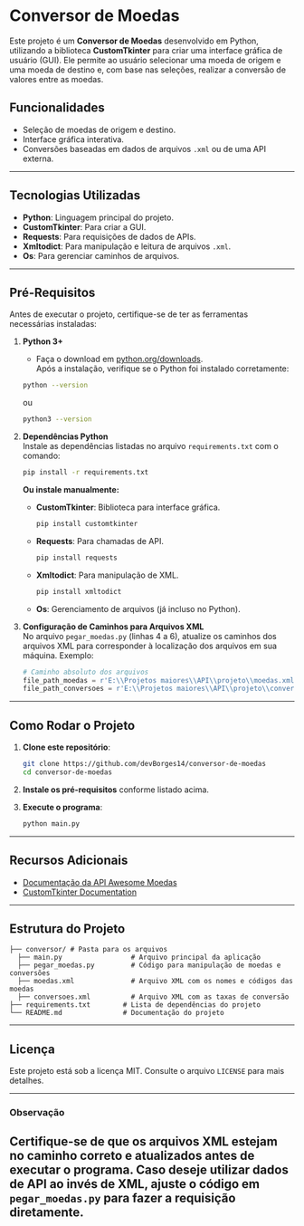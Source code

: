 
# Conversor de Moedas

Este projeto é um **Conversor de Moedas** desenvolvido em Python, utilizando a biblioteca **CustomTkinter** para criar uma interface gráfica de usuário (GUI). Ele permite ao usuário selecionar uma moeda de origem e uma moeda de destino e, com base nas seleções, realizar a conversão de valores entre as moedas. 

## Funcionalidades
- Seleção de moedas de origem e destino.
- Interface gráfica interativa.
- Conversões baseadas em dados de arquivos `.xml` ou de uma API externa.

---

## Tecnologias Utilizadas
- **Python**: Linguagem principal do projeto.
- **CustomTkinter**: Para criar a GUI.
- **Requests**: Para requisições de dados de APIs.
- **Xmltodict**: Para manipulação e leitura de arquivos `.xml`.
- **Os**: Para gerenciar caminhos de arquivos.

---

## Pré-Requisitos

Antes de executar o projeto, certifique-se de ter as ferramentas necessárias instaladas:

1. **Python 3+**  
   - Faça o download em [python.org/downloads](https://www.python.org/downloads/).  
   Após a instalação, verifique se o Python foi instalado corretamente:
   ```bash
   python --version
   ```
   ou
   ```bash
   python3 --version
   ```

2. **Dependências Python**  
   Instale as dependências listadas no arquivo `requirements.txt` com o comando:  
   ```bash
   pip install -r requirements.txt
   ```

   **Ou instale manualmente:**  
   - **CustomTkinter**: Biblioteca para interface gráfica.
     ```bash
     pip install customtkinter
     ```
   - **Requests**: Para chamadas de API.
     ```bash
     pip install requests
     ```
   - **Xmltodict**: Para manipulação de XML.
     ```bash
     pip install xmltodict
     ```
   - **Os**: Gerenciamento de arquivos (já incluso no Python).

3. **Configuração de Caminhos para Arquivos XML**  
   No arquivo `pegar_moedas.py` (linhas 4 a 6), atualize os caminhos dos arquivos XML para corresponder à localização dos arquivos em sua máquina. Exemplo:
   ```python
   # Caminho absoluto dos arquivos
   file_path_moedas = r'E:\\Projetos maiores\\API\\projeto\\moedas.xml'
   file_path_conversoes = r'E:\\Projetos maiores\\API\\projeto\\conversoes.xml'
   ```
---
## Como Rodar o Projeto

1. **Clone este repositório**:
   ```bash
   git clone https://github.com/devBorges14/conversor-de-moedas
   cd conversor-de-moedas
   ```

2. **Instale os pré-requisitos** conforme listado acima.

3. **Execute o programa**:
   ```bash
   python main.py
   ```

---

## Recursos Adicionais

- [Documentação da API Awesome Moedas](https://docs.awesomeapi.com.br/api-de-moedas)  
- [CustomTkinter Documentation](https://github.com/TomSchimansky/CustomTkinter)

---

## Estrutura do Projeto

```plaintext
├── conversor/ # Pasta para os arquivos
  ├── main.py                 # Arquivo principal da aplicação
  ├── pegar_moedas.py         # Código para manipulação de moedas e conversões
  ├── moedas.xml              # Arquivo XML com os nomes e códigos das moedas
  ├── conversoes.xml          # Arquivo XML com as taxas de conversão
├── requirements.txt        # Lista de dependências do projeto
└── README.md               # Documentação do projeto
```

---

## Licença
Este projeto está sob a licença MIT. Consulte o arquivo `LICENSE` para mais detalhes.

--- 

### Observação
Certifique-se de que os arquivos XML estejam no caminho correto e atualizados antes de executar o programa. Caso deseje utilizar dados de API ao invés de XML, ajuste o código em `````pegar_moedas.py````` para fazer a requisição diretamente.
---
